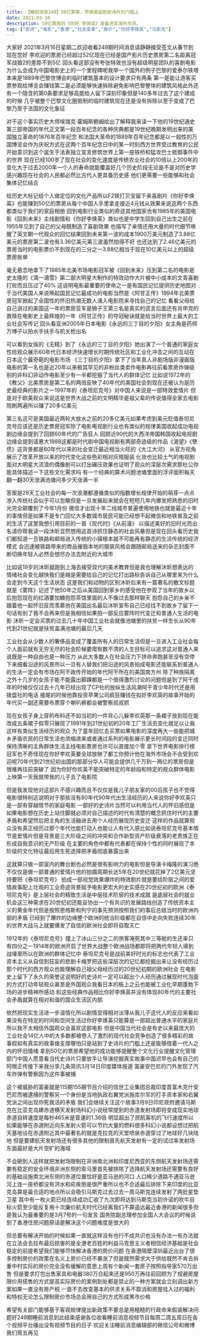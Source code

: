 ```yaml
---
title: 【睡前消息249】50亿票房，李焕英站到史诗片的门槛上
date: 2021-03-16
description: 50亿票房的《你好 李焕英》准备进军海外市场。
tag: ["影评","电影","香港","社会变革","房价","你好李焕英","马斯克"]
---
```


大家好 2021年3月16日星期二欢迎收看249期时间消息请静静接受签文从春节到现在您好 李欢迎的票房已经超过52亿现在已经是国产影片历史票房第二名距离冠军战狼2的差距不到5亿
回头看这部没有夸张特效也没有超级明星团队的喜剧电影为什么会成为中国电影史上的一个里程碑呢我举一个国外的例子巴黎的爱泰尔铁塔本来是1889年巴黎世博会的临时建筑基本的设计要求只有两条
第一是能让游客买票参观给博览会赚钱第二是必须能够快速拆除避免影响巴黎整体的建筑风格此外还有一个隐含的第0条要求足够高能给人留下深刻印象但是140多年过去了这个建成的时候
几乎被整个巴黎文化圈抵制的临时建筑现在还是没有拆除以至于变成了巴黎乃至于法国的文化象征

对于这个事实历史大师埃瑞克·霍姆斯鲍姆给出了解释我来读一下他的19世纪通史第三部帝国的年代正文第一段百年纪念的各种庆典都是19世纪晚期发明出来的美国独立革命的1876年百年纪念
和法国大革命的1889年百年纪念都是以一般性的万国博览会作为庆祝方式在这两个百年纪念日中的某一时刻西方世界受过教育的公民开始意识到这个诞生于法表独立宣言修筑世界上第一座铁桥和猛攻巴士抵御事件中的世界
现在已经100岁了现在社会的变化速度是传统农业社会的10倍以上200年的变化大于过去2000年一个人的寿命就能覆盖好几个历史阶段无论是不是对历史学感兴趣现在社会的人民都必然比古代人更具备历史感
他们更需要一些能够和社会集体记忆结合

给历史大标记给个人做定位的文化产品所以F2铁打贝宝留下来喜剧片《你好李焕英》也能赚到50亿的票房从每个中国人手里拿走接近4元钱从效果来说这两个东西都类似于我们的家庭相册
回到电影行业类似的奇迹其他国家也有1985年的美国电影《回到未来》主线剧情和《你好李焕英》类似也是中学生回到自己出生之前在1955年见到了自己的父母既制造了喜剧效果
也描写了亲情还用大量的时代细节唤醒了英文朝一代观众的回忆结果回到未来第一波的成本1900万美元制造了3.88亿美元的票房第二波也有3.36亿美元第三波虽然拍得不好
也还达到了2.46亿美元的票房当时的电影票价不到现在的三分之一3.88亿相当于现在10亿美元以上的超级票房账单

毫无悬念地拿下了1985年北美市场电影冠军被《回到未来》压到第二名的电影是史太隆的《滴一滴雪》第二部大明星大制作的特效动作大片被中小成本的文青喜剧打败而且压过了40%
这说明电影最重要的使命之一是有国民记忆提供历史地图对于当代美国人来说唤起国民记忆最成功的电影当然是《阿甘正传》1994年北美票房冠军掀起了全国性的怀旧热潮无数人涌入电影院来寻找自己的记忆
看看父母给自己讲过的美国这一年的票房亚军是狮子王第三名是真实的谎言后面还有肖申克的救赎在电影史上最辉煌的一年《阿甘正传》的夺冠秘诀就是给当时世界上最大的工业社会写传记
回头看亚洲2005年日本电影《永远的三丁目的夕阳》女主角是药师万博子以拍水手扶手与机关枪出名

可以看到女版的《无精》到了《永远的三丁目的夕阳》她出演了一个普通的家庭女性给观众展示60年代日本经济快速增长时期传统社区和工业化冲击之间的互动在日本这个最奇葩的电影市场
《三丁目的夕阳》拿下了当年真人非剧场版非漫画版电影的第一名也是近20年以来极其罕见的非粉丝类卖作电影再往前看票房炸弹级别的非科幻非动作电影至少有一半都挖掘了当代人的群体记忆
比如说1972年的《教父》北美票房是第二名的两倍反映了40年代的美国社会到现在还被认为是历史最经典的影片之一1997年的《泰坦尼克号》对中国人来说是一部特效爱情片
但是对于欧美观众来说这是世界大战之前的文明精华是祖父辈的传说值得全家去电影院刷两遍所以赚了20多亿美元

第三名这可是美国最近两轮大放水之前的20多亿美元如果考虑到美元贬值泰坦尼克号应该还是历史票房冠军除了电影电视剧行业也有类似的规律美国收起成功电视剧边缘会提到了回顾60年代的广告狂人
回顾近90代的大西洋帝国韩国收起电视剧边缘会提到请惠大1988这都是时代剧中国电视剧有两部奇迹级的作品《渴望》《孽债》这背景都是60年代以来的社会变迁最近相当火旺的《大江大河》
从官方视角展示了改革开放以来的时代变化这些色彩相对灰暗服装 化妆也比较土气的电视剧面对大明星大流浪的偶像剧可以打出碾压效果也证明了观众的深层次需求那杜公你能具体描述一下这些文化需求吗
有一个经典的算术问题池塘里面的浮评面积每天翻一翻30天涨满池塘问多少天涨满一半

答案是29天工业社会的每一次浪潮都遵循类似的指数增长规律开始的萌芽一点点渗入传统社会似乎可以忽略但是一旦发展起来就会在短短几年内爆发把熟悉的旧时光完全颠覆到了今年1月份
微信才出现十年二线城市普遍使用地铁也就是最近十年的事情但是如果不是专门回忆大多数城市居民可能已经想不起微信和地铁普及之前的生活了这里我想引用目前的一首《现代时》《从前漫》
以描述美好的旧时光而出名请你帮我读一段沐昕显然想用这首诗抓住静态的社会风暴但是现在回头看历史我们都知道一旦铁路和邮局进入传统的小镇根本就不可能再有静态的生活传统的经济模式
会迅速被铁路带来的商品摧毁本地的服装风格会跟随邮局送来的杂志封面不断切换年轻人必然会想尽办法去附近的大城市

比如说19岁的沐昕就跑到上海去接受现代的美术教育但是我也理解沐昕想表达的情绪社会变化越快我们是越是需要给自己的记忆打出路标告诉自己从哪里来为什么会走到今天这个生活状态
这是我们和动物的区别沐昕后来有一篇著名的散文标题就是《雾阵》记述了他50年之后从美国回到家乡的感受他在参观了当年的故乡以后抱怨现在的红酒要加糖抱怨茶馆里面的人不像过去那样聊天
抱怨自己的乡亲不跟着他一起怀旧反而羡慕他在美国出名最后沐昕宣布自己已经找不到故乡了留下一句话有别了我不会再来但是我相信如果拍一部反应雾阵时代变迁和普通人生活的电影
沐昕一定会买票的过去几十年中国工业社会就像池塘里的扶贫一样生长从90年代到21世纪就是扶贫盖满池塘的最后几天

工业社会从少数人的奢侈品变成了覆盖所有人的日常生活但是一旦进入工业社会每个人面前就有无穷无尽的社会阶梯要爬有数不清的人生目标可以追求这对普通人来说既是一种自由也是一种压力
从此大多数人在社会压力下拼命奔跑甚至没有空停下来细看沿途的风景所以一旦有人替我们把沿途的风景拍成电影还能联系到普通人的生活一定会有市场在阿干政传开始的年代阿干所在的美国南方州
除了种族隔离之外十几岁的女孩子能不能露出脚踝都是一个值得激烈讨论的问题但是到了阿干成年的时候仅仅过去十几年已经出现了CP社的放纵生活风潮阿干青少年时代还是用拨盘社的电话
接尾的时候他靠投资苹果公司疯狂赚钱在拟好李欢英的故事开始的年代买一副还需要布票穿个喇叭裤都会被警察叔叔抓

现在女孩子身上穿的布料还不如当初的一件背心儿躲李欢英那一条裙子放到现在能改成五条裙子假零只展现了1981年到21世纪初的20年工厂生活去变化就足以让我这样有类似生活经历的观众
为了童年回忆去买票如果电影的深度再大一些能把城乡矛盾农民的日常生活也浓缩进来或者通过系列的电影展示更长时间段的变迁同时保持清晰的主角群体生活主线电影票房也许可以直接加个零
拿下世界电影排行榜冠军也不奇怪现在你好李欢英要全球放映了都工你预计他在海外市场会不会受到欢迎呢70年代到21世纪初出国的那部分华人可能会提供几千万到一两亿的票房但是很难再往前突破了
因为你好你欢英不能突破特定的年龄段和特定的观众群体电影上映第一天我就带我的儿子去了电影院

但是我发现他对这部片不感兴趣而且不仅仅是我儿子朋友家的00后孩子也不觉得电影很特别这说明对于那些没有80年代90年代出生活经历的人来说你好李欢英只是一部有穿越情节的家庭电影
一部好的史诗片当然可以利用当代人的怀旧感但是如果电影想在历史上站住脚就必须对自己描述的时代有清楚的概念抓住时代的主要矛盾和希望然后把主角的生活融进去用个人经历展现历史变迁
这样的作品就算观众没有真正经历过那个年代也能打动人也能让人有代入感比如说泰坦尼克号基本情节是爱情片但是背景是三大阶级之间的冲突和合作新型资产阶级衰落的老贵族正在形成自我意识的无产阶级
在主要的角色中都有代表都在保持个性的同时展现了本阶级的文化特征最后用生死选择把矛盾彻底暴露出来

这就算只做一部室内的舞台剧也必然是很有影响力的电影但是导演卡梅隆的演习绝不仅仅是做一部普通的爱情片他的拍摄周期长达5年在20世纪就花掉了2亿美元坚持要把《泰坦尼克号》
拍成一部视觉效果爆炸的特效剧片就是要给阶层之间的爱情故事配上壮观的工业奇迹背景赋予电影更宏大的史实感在20世纪初的欧洲《泰坦尼克号》是上层社会的精致生活是中层技术阶层的技术成就
是底层社会的就业机会这三种需求在20世纪初还能妥协出一个有共识的发展路线创造了传统资本主义的黄金年代但是按照恩格斯和列宁的事先预测按照我们的事后总结当时的欧洲内部的矛盾
已经到了爆炸的边缘整个欧洲的统治阶级都在自信中走向失败连续30年的世界大战马上就要爆发了自信的欧洲社会即将自取灭亡

1912年的《泰坦尼克号》撞上了冰山三分之二的旅客淹死其中三等舱的生还率只有四分之一1914年的欧洲开启了世界大战整个欧洲战场都即将把两代年轻人填到战壕里所以在欧洲的群体记忆中
泰坦尼克号是战前美好时光的标志也代表了工业资本主义从自信到狂妄的悲剧卡梅罗把这些深层次的记忆都挖掘出来让没有经历过那个时代的西方观众也能理解自己祖父母经历过的20世纪初期的欧洲社会
在电影史上留下了永久的荣誉这说明好的史诗片一定可以超出个人经历通过展现时代泡面的方式打动年轻观众甚至是外国观众我看日本的板上之云也能被工业化早期蓬勃下场的进步精神所感动
和这些经典作品相比你好李焕英并没有体现80年代的主要社会矛盾就算在相对和谐的国企生活区内部

依然把现实生活进一步温情化所以剧情显得相对淡薄从我儿子这代人的反应来看如果没有在特定的时间和空间生活过你好李焕英只能算是一部超出普通水平的家庭片所以我不太相信外国观众会喜欢这部电影
但是中国当代社会是有史以来最庞大的工业社会14亿人中的大多数都被卷入了激烈的现代社会竞争创造了很多精彩的故事假如有真实的故事做支撑哪怕只是站到了史诗片的门槛上还是能够借着一代人之内的怀旧情绪
拿到50亿的票房希望他的成功能够提醒整个文化行业提醒文化管理部门中国人愿意看当代史诗片只要放手让导演挖掘真实故事中国迟早也会有自己的阿根正传接下来我分享几条简讯3月14日印度媒体报道
富豪安巴尼的门外发现了汽车炸弹有警察因为这件事被捕

这个被威胁的富豪就是115期155期节目介绍的信世工业集团总裁印度首富木克什安巴尼而被逮捕的警察另一个身份是当地执政右翼党派施库尔军的打手资本家和右翼党派之间出现你死我活的矛盾
我们会继续关注这个故事3月9日印尼政府邀请马斯克在比亚克岛建赤道横天发射场科幻小说经常提到的赤道发射场即将变成现实地球赤道自转速度是每秒465米是音速的1.36倍
明显超出了民航客机的飞行速度所以如果能够在赤道附近向东发射火箭可以节约大量的燃料很多科幻小说都设想过把航天基地设在赤道附近其中最著名的就是克拉克的天堂喷泉赤道穿过了地球好几块陆地
但是要建航天发射场还有很多其他的限制首先航天发射有一定的试过率发射场东面最好是大片空旷的海域

不会砸到人这样就把发射场限制在非洲南北洲和印度尼西亚的东侧航天发射场还需要有稳定的安全环境非洲东侧的索马里首先被排除了选择航天发射场还需要有良好的基础设施南北洲东侧的赤道位置恰好是亚马逊的河口
人口稀少道路不通亚马逊河上连一座桥都没有洪水和疟疾倒是很严重所以也不合适最后排除下来印度的比亚克岛算是最合适的地点所以会吸引马斯克过去过去一周马斯克连续发射了两批星垫卫星
其中有一枚火箭已经连续成功汇收了九次即将达到马斯克当初许诺的吹牛目标火箭至少能反复用十次廉价航天时代已经离我们不算遥远最近香港的新闻很多但是我认为最重要的是3月7号的一句发言
国务院副总理参加全国人大会议的时候说到了香港住房问题原话是解决这个问题难度是很大的

但总要有解决开始的时候如果一直就这样没有也行不成共识也没有办法一有办法就在立法会去拉布最后损害的是全港老百姓的利益马克思主义者相信经济基础是社会稳定的前提希望我们能够尽快解决香港的房价问题
在香港隔壁深圳最近出台了很多控制房价的政策在名义上房价已经不暴涨了但是既然需求大于供给既然不肯去拆重中村实际的房价完全没有缓解的意思上周有个新闻一套房子按照指导家570万出售
但是要求打包出售家具和电器380万合起来还是950万再往前回顾为了规避房屋限价用搭售的方式提高实际房价的案例到处都是禁止的一种方案就会立刻调出新方案如果一直没有房产税
一直不去改变基本的供求关系不取消和房屋挂入过的福利和特权无论怎么限制房价市场总会用自己的方式形成黑市价格

希望有关部门能够基于客观规律提出新政策不要总是用粗糙的行政命来假装解决问题好249期睡前消息到此结束感谢各位收看睡前消息视频节目每周二周五周日在各个视频平台播出没有视频节目的日子
欢迎关注睡前消息编辑部的微信公号和微博我们周五再见